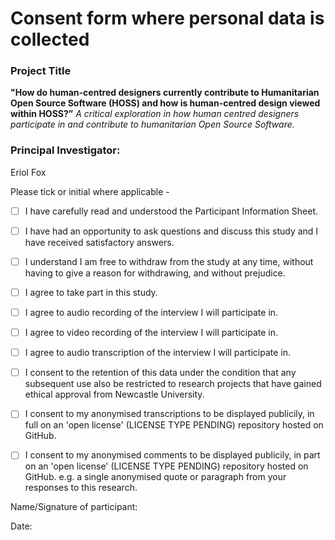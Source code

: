 # Consent form where personal data is collected


### Project Title
**"How do human-centred designers currently contribute to Humanitarian Open Source Software (HOSS) and how is human-centred design viewed within HOSS?”**
_A critical exploration in how human centred designers participate in and contribute to humanitarian Open Source Software._

### Principal Investigator: 
Eriol Fox

Please tick or initial where applicable - 

- [ ] I have carefully read and understood the Participant Information Sheet.

- [ ] I have had an opportunity to ask questions and discuss this study and I have received satisfactory answers.

- [ ] I understand I am free to withdraw from the study at any time, without having to give a reason for withdrawing, and without prejudice.

- [ ] I agree to take part in this study.

- [ ] I agree to audio recording of the interview I will participate in.

- [ ] I agree to video recording of the interview I will participate in.

- [ ] I agree to audio transcription of the interview I will participate in.

- [ ] I consent to the retention of this data under the condition that any subsequent use also be restricted to research projects that have gained ethical approval from Newcastle University.

- [ ] I consent to my anonymised transcriptions to be displayed publicily, in full on an 'open license' (LICENSE TYPE PENDING) repository hosted on GitHub.

- [ ] I consent to my anonymised comments to be displayed publicily, in part on an 'open license' (LICENSE TYPE PENDING) repository hosted on GitHub. e.g. a single anonymised quote or paragraph from your responses to this research.


Name/Signature of participant: 

Date: 
